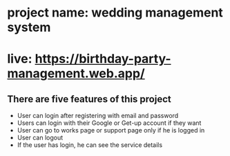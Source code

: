 # project name: wedding management system
# live: https://birthday-party-management.web.app/

## There are five features of this project
* User can login after registering with email and password
* Users can login with their Google or Get-up account if they want
* User can go to works page or support page only if he is logged in
* User can logout
* If the user has login, he can see the service details
